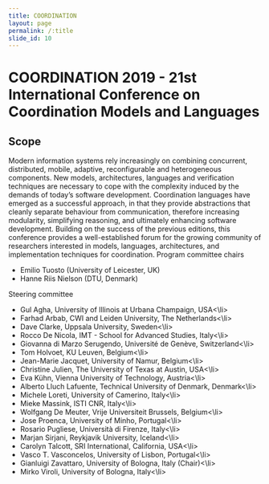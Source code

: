 ```yaml
---
title: COORDINATION
layout: page
permalink: /:title
slide_id: 10
---
```


# COORDINATION 2019 - 21st International Conference on Coordination Models and Languages

## Scope

Modern information systems rely increasingly on combining concurrent, distributed, mobile, adaptive, reconfigurable and heterogeneous components. New models, architectures, languages and verification techniques are necessary to cope with the complexity induced by the demands of today’s software development. Coordination languages have emerged as a successful approach, in that they provide abstractions that cleanly separate behaviour from communication, therefore increasing modularity, simplifying reasoning, and ultimately enhancing software development. Building on the success of the previous editions, this conference provides a well-established forum for the growing community of researchers interested in models, languages, architectures, and implementation techniques for coordination.
Program committee chairs
<ul>
    <li>Emilio Tuosto (University of Leicester, UK)</li>
    <li>Hanne Riis Nielson (DTU, Denmark)</li>
</ul>

Steering committee
<ul>
    <li>Gul Agha, University of Illinois at Urbana Champaign, USA<\li>
    <li>Farhad Arbab, CWI and Leiden University, The Netherlands<\li>
    <li>Dave Clarke, Uppsala University, Sweden<\li>
    <li>Rocco De Nicola, IMT - School for Advanced Studies, Italy<\li>
    <li>Giovanna di Marzo Serugendo, Université de Genève, Switzerland<\li>
    <li>Tom Holvoet, KU Leuven, Belgium<\li>
    <li>Jean-Marie Jacquet, University of Namur, Belgium<\li>
    <li>Christine Julien, The University of Texas at Austin, USA<\li>
    <li>Eva Kühn, Vienna University of Technology, Austria<\li>
    <li>Alberto Lluch Lafuente, Technical University of Denmark, Denmark<\li>
    <li>Michele Loreti, University of Camerino, Italy<\li>
    <li>Mieke Massink, ISTI CNR, Italy<\li>
    <li>Wolfgang De Meuter, Vrije Universiteit Brussels, Belgium<\li>
    <li>Jose Proenca, University of Minho, Portugal<\li>
    <li>Rosario Pugliese, Università di Firenze, Italy<\li>
    <li>Marjan Sirjani, Reykjavik University, Iceland<\li>
    <li>Carolyn Talcott, SRI International, California, USA<\li>
    <li>Vasco T. Vasconcelos, University of Lisbon, Portugal<\li>
    <li>Gianluigi Zavattaro, University of Bologna, Italy (Chair)<\li>
    <li>Mirko Viroli, University of Bologna, Italy<\li>
</ul>
